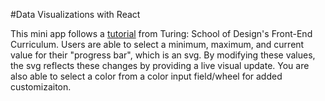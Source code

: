 #Data Visualizations with React

This mini app follows a [tutorial](http://frontend.turing.io/lessons/data-visualization-with-react.html) from Turing: School of Design's Front-End Curriculum. Users are able to select a minimum, maximum, and current value for their "progress bar", which is an svg. By modifying these values, the svg reflects these changes by providing a live visual update. You are also able to select a color from a color input field/wheel for added customizaiton.
